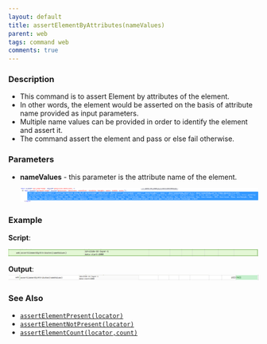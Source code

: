 ```yaml
---
layout: default
title: assertElementByAttributes(nameValues)
parent: web
tags: command web
comments: true
---
```


### Description

- This command is to assert Element by attributes of the element.
- In other words, the element would be asserted on the basis of attribute name provided as input parameters.
- Multiple   name values  can be provided in order to identify the element and assert it.
- The command assert the element and pass or else fail otherwise.

### Parameters

- **nameValues** - this parameter is the attribute name of the element.  
      
      
   ![](image/assertElementByAttributes_01.png)  
      
    

### Example

**Script**:<br/>

![](image/assertElementByAttributes_02.png)

**Output**:<br/>
![](image/assertElementByAttributes_03.png)

### See Also

- [`assertElementPresent(locator)`](assertElementPresent(locator).html)
- [`assertElementNotPresent(locator)`](assertElementNotPresent(locator).html)
- [`assertElementCount(locator,count)`](assertElementCount(locator,count).html)